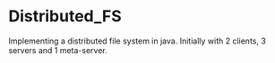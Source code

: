 Distributed_FS
==============

Implementing a distributed file system in java. Initially with 2 clients, 3 servers and 1 meta-server.
